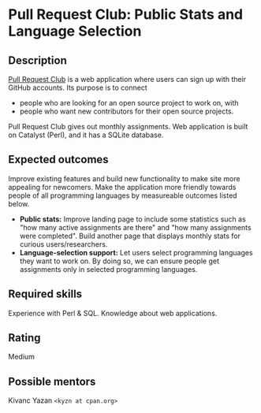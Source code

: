 Pull Request Club: Public Stats and Language Selection
======================================================

Description
-----------

[Pull Request Club](https://pullrequest.club/) is a web application where users can sign up with their GitHub accounts. Its purpose is to connect
 - people who are looking for an open source project to work on, with
 - people who want new contributors for their open source projects.

Pull Request Club gives out monthly assignments. Web application is built on Catalyst (Perl), and it has a SQLite database.

Expected outcomes
-----------------

Improve existing features and build new functionality to make site more appealing for newcomers. Make the application more friendly towards people of all programming languages by measureable outcomes listed below.

* **Public stats:** Improve landing page to include some statistics such as "how many active assignments are there" and "how many assignments were completed". Build another page that displays monthly stats for curious users/researchers.
* **Language-selection support:** Let users select programming languages they want to work on. By doing so, we can ensure people get assignments only in selected programming languages.

Required skills
---------------

Experience with Perl & SQL. Knowledge about web applications.

Rating
------

Medium


Possible mentors
----------------

Kivanc Yazan `<kyzn at cpan.org>`
